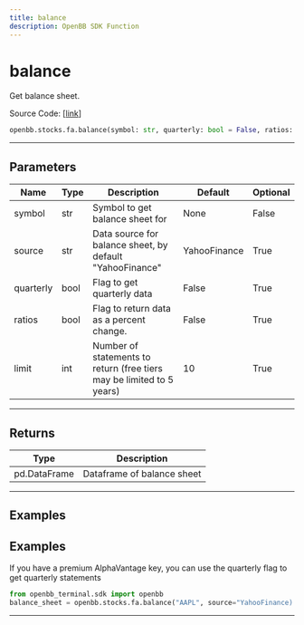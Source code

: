 ```yaml
---
title: balance
description: OpenBB SDK Function
---
```


# balance

Get balance sheet.

Source Code: [[link](https://github.com/OpenBB-finance/OpenBBTerminal/tree/main/openbb_terminal/stocks/fundamental_analysis/sdk_helpers.py#L77)]

```python
openbb.stocks.fa.balance(symbol: str, quarterly: bool = False, ratios: bool = False, source: str = "YahooFinance", limit: int = 10)
```

---

## Parameters

| Name | Type | Description | Default | Optional |
| ---- | ---- | ----------- | ------- | -------- |
| symbol | str | Symbol to get balance sheet for | None | False |
| source | str | Data source for balance sheet, by default "YahooFinance" | YahooFinance | True |
| quarterly | bool | Flag to get quarterly data | False | True |
| ratios | bool | Flag to return data as a percent change. | False | True |
| limit | int | Number of statements to return (free tiers may be limited to 5 years) | 10 | True |


---

## Returns

| Type | Description |
| ---- | ----------- |
| pd.DataFrame | Dataframe of balance sheet |
---

## Examples
## Examples


If you have a premium AlphaVantage key, you can use the quarterly flag to get quarterly statements
```python
from openbb_terminal.sdk import openbb
balance_sheet = openbb.stocks.fa.balance("AAPL", source="YahooFinance)
```

---

